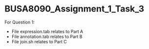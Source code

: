# BUSA8090_Assignment_1_Task_3
For Question 1:
- File expression.tab relates to Part A
- File annotation.tab relates to Part B
- File join.sh relates to Part C

